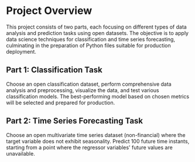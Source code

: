 # Project Overview

This project consists of two parts, each focusing on different types of data analysis and prediction tasks using open datasets. The objective is to apply data science techniques for classification and time series forecasting, culminating in the preparation of Python files suitable for production deployment.


## Part 1: Classification Task

Choose an open classification dataset, perform comprehensive data analysis and preprocessing, visualize the data, and test various classification models. The best-performing model based on chosen metrics will be selected and prepared for production.


## Part 2: Time Series Forecasting Task

Choose an open multivariate time series dataset (non-financial) where the target variable does not exhibit seasonality. Predict 100 future time instants, starting from a point where the regressor variables' future values are unavailable.